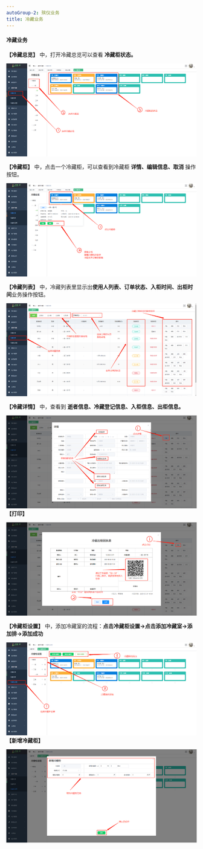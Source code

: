 ```yaml
---
autoGroup-2: 殡仪业务
title: 冷藏业务
---
```


#### 冷藏业务

**【冷藏总览】** 中，打开冷藏总览可以查看 **冷藏柜状态。**

 ![11](../../.vuepress/public/product/32.png)

**【冷藏柜】** 中，点击一个冷藏柜，可以查看到冷藏柜 **详情、编辑信息、取消** 操作按钮。

 ![11](../../.vuepress/public/product/33.png)

**【冷藏列表】** 中，冷藏列表里显示出**使用人列表、订单状态、入柜时间、出柜时间**业务操作按钮。

 ![11](../../.vuepress/public/product/34.png)

**【冷藏详情】** 中，查看到 **逝者信息、冷藏登记信息、入柜信息、出柜信息。**

 ![11](../../.vuepress/public/product/35.png)
**【打印】**

 ![11](../../.vuepress/public/product/36.png)

**【冷藏柜设置】** 中，添加冷藏室的流程：**点击冷藏柜设置→点击添加冷藏室→添加排→添加成功**

 ![11](../../.vuepress/public/product/37.png)
**【新增冷藏柜】**

 ![11](../../.vuepress/public/product/38.png)
